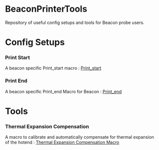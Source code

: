 # BeaconPrinterTools
Repository of useful config setups and tools for Beacon probe users.


# Config Setups

### Print Start
A beacon specific Print_start macro : [Print_start](Config/Print_start/Print_start.md)

### Print End 
A beacon specific Print_end Macro for Beacon : [Print_end](Config/Print_end/Print_end.md)

# Tools

### Thermal Expansion Compensation
A macro to calibrate and automatically compensate for thermal expansion of the hotend : [Thermal Expansion Compensation Macro](Tools/Thermal_Expansion_Compensation/Thermal_expansion_compensation.md)
